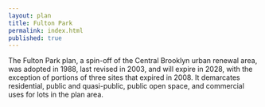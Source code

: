 ```yaml
---
layout: plan
title: Fulton Park
permalink: index.html
published: true
---
```


The Fulton Park plan, a spin-off of the Central Brooklyn urban renewal area, was adopted in 1988, last revised in 2003, and will expire in 2028, with the exception of portions of three sites that expired in 2008. It demarcates residential, public and quasi-public, public open space, and commercial uses for lots in the plan area.